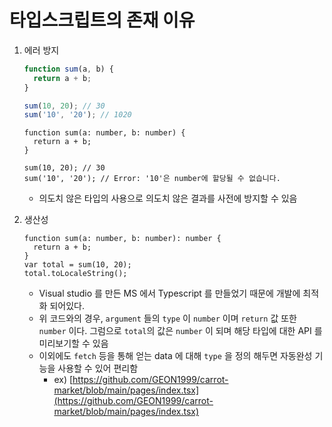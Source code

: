 # 타입스크립트의 존재 이유

1. 에러 방지
    
    ```jsx
    function sum(a, b) {
      return a + b;
    }
    
    sum(10, 20); // 30
    sum('10', '20'); // 1020
    ```
    
    ```tsx
    function sum(a: number, b: number) {
      return a + b;
    }
    
    sum(10, 20); // 30
    sum('10', '20'); // Error: '10'은 number에 할당될 수 없습니다.
    ```
    
    - 의도치 않은 타입의 사용으로 의도치 않은 결과를 사전에 방지할 수 있음

1. 생산성
    
    ```tsx
    function sum(a: number, b: number): number {
      return a + b;
    }
    var total = sum(10, 20);
    total.toLocaleString();
    ```
    
    - Visual studio 를 만든 MS 에서 Typescript 를 만들었기 때문에 개발에 최적화 되어있다.
    - 위 코드와의 경우, `argument` 들의 `type` 이 `number` 이며 `return` 값 또한 `number` 이다. 그럼으로 `total`의 값은 `number` 이 되며 해당 타입에 대한 API 를 미리보기할 수 있음
    - 이외에도 `fetch` 등을 통해 얻는 data 에 대해 `type` 을 정의 해두면 자동완성 기능을 사용할 수 있어 편리함
        - ex) [https://github.com/GEON1999/carrot-market/blob/main/pages/index.tsx](https://github.com/GEON1999/carrot-market/blob/main/pages/index.tsx)
